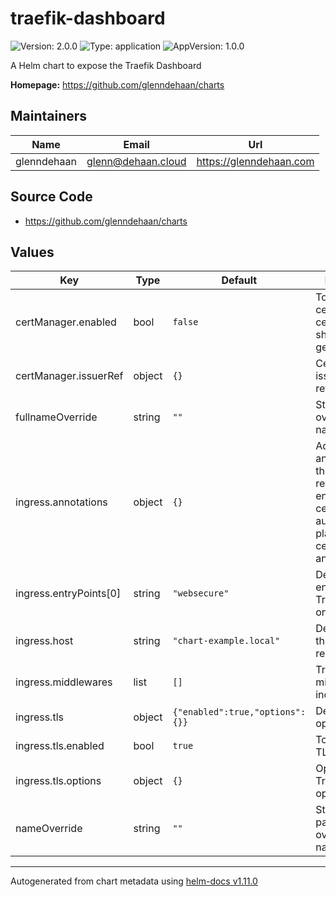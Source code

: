 # traefik-dashboard

![Version: 2.0.0](https://img.shields.io/badge/Version-2.0.0-informational?style=flat-square) ![Type: application](https://img.shields.io/badge/Type-application-informational?style=flat-square) ![AppVersion: 1.0.0](https://img.shields.io/badge/AppVersion-1.0.0-informational?style=flat-square)

A Helm chart to expose the Traefik Dashboard

**Homepage:** <https://github.com/glenndehaan/charts>

## Maintainers

| Name | Email | Url |
| ---- | ------ | --- |
| glenndehaan | <glenn@dehaan.cloud> | <https://glenndehaan.com> |

## Source Code

* <https://github.com/glenndehaan/charts>

## Values

| Key | Type | Default | Description |
|-----|------|---------|-------------|
| certManager.enabled | bool | `false` | Toggles if a cert-manager certificate should be generated |
| certManager.issuerRef | object | `{}` | Cert-manager issuer reference |
| fullnameOverride | string | `""` | String to fully override names.fullname |
| ingress.annotations | object | `{}` | Additional annotations for the Ingress resource. To enable certificate autogeneration, place here your cert-manager annotations. |
| ingress.entryPoints[0] | string | `"websecure"` | Default entrypoint Traefik listens on |
| ingress.host | string | `"chart-example.local"` | Default host for the ingress record |
| ingress.middlewares | list | `[]` | Traefik middlewares to include |
| ingress.tls | object | `{"enabled":true,"options":{}}` | Default TLS options |
| ingress.tls.enabled | bool | `true` | Toggles the TLS |
| ingress.tls.options | object | `{}` | Optional Traefik TLS options |
| nameOverride | string | `""` | String to partially override names.fullname |

----------------------------------------------
Autogenerated from chart metadata using [helm-docs v1.11.0](https://github.com/norwoodj/helm-docs/releases/v1.11.0)
